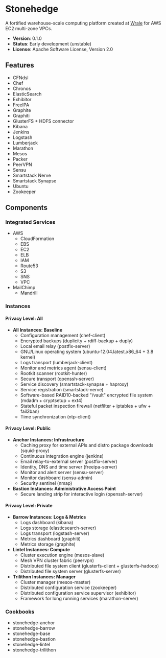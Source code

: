Stonehedge
==========

A fortified warehouse-scale computing platform created at [Wrale](https://www.linkedin.com/in/jmdots) for AWS EC2 multi-zone VPCs.

- **Version**: 0.1.0
- **Status**: Early development (unstable)
- **License**: Apache Software License, Version 2.0

Features
--------

- CFNdsl
- Chef
- Chronos
- ElasticSearch
- Exhibitor
- FreeIPA
- Graphite
- Graphiti
- GlusterFS + HDFS connector
- Kibana
- Jenkins
- Logstash
- Lumberjack
- Marathon
- Mesos
- Packer
- PeerVPN
- Sensu
- Smartstack Nerve
- Smartstack Synapse
- Ubuntu
- Zookeeper


Components
----------

### Integrated Services

- AWS
  - CloudFormation
  - EBS
  - EC2
  - ELB
  - IAM
  - Route53
  - S3
  - SNS
  - VPC
- MailChimp
  - Mandrill


### Instances

#### Privacy Level: All

  - **All Instances: Baseline**
    - Configuration management (chef-client)
    - Encrypted backups (duplicity + rdiff-backup + duply)
    - Local email relay (postfix-server)
    - GNU/Linux operating system (ubuntu-12.04.latest.x86_64 + 3.8 kernel)
    - Logs transport (lumberjack-client)
    - Monitor and metrics agent (sensu-client)
    - Rootkit scanner (rootkit-hunter)
    - Secure transport (openssh-server)
    - Service discovery (smartstack-synapse + haproxy)
    - Service registration (smartstack-nerve)
    - Software-based RAID10-backed "/vault" encrypted file system (mdadm + cryptsetup + ext4)
    - Stateful packet inspection firewall (netfilter + iptables + ufw + fail2ban)
    - Time synchronization (ntp-client)

#### Privacy Level: Public

  - **Anchor Instances: Infrastructure**
    - Caching proxy for external APIs and distro package downloads (squid-proxy)
    - Continuous integration engine (jenkins)
    - Email relay-to-external server (postfix-server)
    - Identity, DNS and time server (freeipa-server)
    - Monitor and alert server (sensu-server)
    - Monitor dashboard (sensu-admin)
    - Security sentinel (nmap)
  - **Bastion Instances: Administrative Access Point**
    - Secure landing strip for interactive login (openssh-server)

#### Privacy Level: Private

  - **Barrow Instances: Logs & Metrics**
    - Logs dashboard (kibana)
    - Logs storage (elasticsearch-server)
    - Logs transport (logstash-server)
    - Metrics dashboard (graphiti)
    - Metrics storage (graphite)
  - **Lintel Instances: Compute**
    - Cluster execution engine (mesos-slave)
    - Mesh VPN cluster fabric (peervpn)
    - Distributed file system client (glusterfs-client + glusterfs-hadoop)
    - Distributed file system server (glusterfs-server)
  - **Trilithon Instances: Manager**
    - Cluster manager (mesos-master)
    - Distributed configuration service (zookeeper)
    - Distributed configuration service supervisor (exhibitor)
    - Framework for long running services (marathon-server)


### Cookbooks
  - stonehedge-anchor
  - stonehedge-barrow
  - stonehedge-base
  - stonehedge-bastion
  - stonehedge-lintel
  - stonehedge-trilithon
